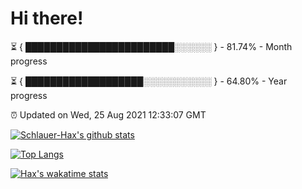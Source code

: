 # Hi there!

⏳ { ████████████████████████░░░░░░ } - 81.74% - Month progress

⏳ { ███████████████████░░░░░░░░░░░ } - 64.80% - Year progress

⏰ Updated on Wed, 25 Aug 2021 12:33:07 GMT


[![Schlauer-Hax's github stats](https://github-readme-stats.vercel.app/api?username=Schlauer-Hax&show_icons=true&theme=dark&count_private=true)](https://github.com/Schlauer-Hax)


[![Top Langs](https://github-readme-stats.vercel.app/api/top-langs/?username=Schlauer-Hax&layout=compact&theme=dark)](https://github.com/Schlauer-Hax?tab=repositories)


[![Hax's wakatime stats](https://github-readme-stats.vercel.app/api/wakatime?username=Hax&theme=dark)](https://wakatime.com/@Hax)

